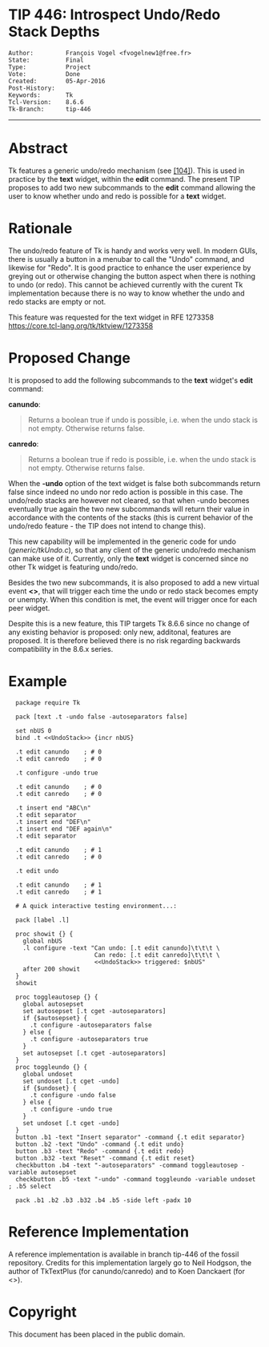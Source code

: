 # TIP 446: Introspect Undo/Redo Stack Depths
	Author:         François Vogel <fvogelnew1@free.fr>
	State:          Final
	Type:           Project
	Vote:           Done
	Created:        05-Apr-2016
	Post-History:   
	Keywords:       Tk
	Tcl-Version:    8.6.6
	Tk-Branch:      tip-446
-----

# Abstract

Tk features a generic undo/redo mechanism \(see [[104]](104.md)\). This is used in
practice by the **text** widget, within the **edit** command. The present
TIP proposes to add two new subcommands to the **edit** command allowing the
user to know whether undo and redo is possible for a **text** widget.

# Rationale

The undo/redo feature of Tk is handy and works very well. In modern GUIs,
there is usually a button in a menubar to call the "Undo" command, and
likewise for "Redo". It is good practice to enhance the user experience by
greying out or otherwise changing the button aspect when there is nothing to
undo \(or redo\). This cannot be achieved currently with the curent Tk
implementation because there is no way to know whether the undo and redo
stacks are empty or not.

This feature was requested for the text widget in RFE 1273358
<https://core.tcl-lang.org/tk/tktview/1273358> 

# Proposed Change

It is proposed to add the following subcommands to the **text** widget's
**edit** command:

**canundo**:

 > Returns a boolean true if undo is possible, i.e. when the undo stack is
   not empty. Otherwise returns false.

**canredo**:

 > Returns a boolean true if redo is possible, i.e. when the undo stack is
   not empty. Otherwise returns false.

When the **-undo** option of the text widget is false both subcommands return
false since indeed no undo nor redo action is possible in this case. The undo/redo
stacks are however not cleared, so that when -undo becomes eventually true again
the two new subcommands will return their value in accordance with the contents
of the stacks \(this is current behavior of the undo/redo feature - the TIP does
not intend to change this\).

This new capability will be implemented in the generic code for undo
\(_generic/tkUndo.c_\), so that any client of the generic undo/redo mechanism
can make use of it. Currently, only the **text** widget is concerned since
no other Tk widget is featuring undo/redo.

Besides the two new subcommands, it is also proposed to add a new virtual event
**<<UndoStack>>**, that will trigger each time the undo or redo stack becomes
empty or unempty. When this condition is met, the event will trigger once for
each peer widget.

Despite this is a new feature, this TIP targets Tk 8.6.6 since no change of
any existing behavior is proposed: only new, additonal, features are proposed.
It is therefore believed there is no risk regarding backwards compatibility
in the 8.6.x series.

# Example

	  package require Tk
	
	  pack [text .t -undo false -autoseparators false]
	
	  set nbUS 0
	  bind .t <<UndoStack>> {incr nbUS}
	
	  .t edit canundo    ; # 0
	  .t edit canredo    ; # 0
	
	  .t configure -undo true
	
	  .t edit canundo    ; # 0
	  .t edit canredo    ; # 0
	
	  .t insert end "ABC\n"
	  .t edit separator
	  .t insert end "DEF\n"
	  .t insert end "DEF again\n"
	  .t edit separator
	
	  .t edit canundo    ; # 1
	  .t edit canredo    ; # 0
	
	  .t edit undo
	
	  .t edit canundo    ; # 1
	  .t edit canredo    ; # 1
	
	  # A quick interactive testing environment...:
	  
	  pack [label .l]
	  
	  proc showit {} {
	    global nbUS
	    .l configure -text "Can undo: [.t edit canundo]\t\t\t \
	                        Can redo: [.t edit canredo]\t\t\t \
	                        <<UndoStack>> triggered: $nbUS"
	    after 200 showit
	  }
	  showit
	  
	  proc toggleautosep {} {
	    global autosepset
	    set autosepset [.t cget -autoseparators]
	    if {$autosepset} {
	      .t configure -autoseparators false
	    } else {
	      .t configure -autoseparators true
	    }
	    set autosepset [.t cget -autoseparators]
	  }
	  proc toggleundo {} {
	    global undoset
	    set undoset [.t cget -undo]
	    if {$undoset} {
	      .t configure -undo false
	    } else {
	      .t configure -undo true
	    }
	    set undoset [.t cget -undo]
	  }
	  button .b1 -text "Insert separator" -command {.t edit separator}
	  button .b2 -text "Undo" -command {.t edit undo}
	  button .b3 -text "Redo" -command {.t edit redo}
	  button .b32 -text "Reset" -command {.t edit reset}
	  checkbutton .b4 -text "-autoseparators" -command toggleautosep -variable autosepset
	  checkbutton .b5 -text "-undo" -command toggleundo -variable undoset ; .b5 select
	  
	  pack .b1 .b2 .b3 .b32 .b4 .b5 -side left -padx 10

# Reference Implementation

A reference implementation is available in branch tip-446 of the fossil
repository. Credits for this implementation largely go to Neil Hodgson, the author of TkTextPlus \(for canundo/canredo\) and to Koen Danckaert \(for <<UndoStack>>\).

# Copyright

This document has been placed in the public domain.

